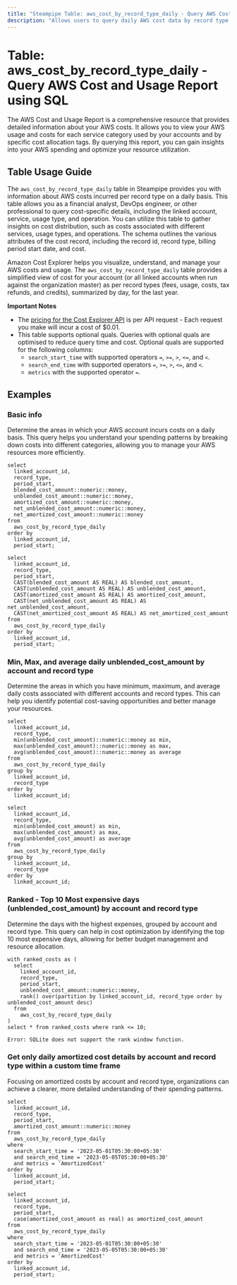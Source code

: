 ```yaml
---
title: "Steampipe Table: aws_cost_by_record_type_daily - Query AWS Cost and Usage Report using SQL"
description: "Allows users to query daily AWS cost data by record type. This table provides information about AWS costs incurred per record type on a daily basis."
---
```


# Table: aws_cost_by_record_type_daily - Query AWS Cost and Usage Report using SQL

The AWS Cost and Usage Report is a comprehensive resource that provides detailed information about your AWS costs. It allows you to view your AWS usage and costs for each service category used by your accounts and by specific cost allocation tags. By querying this report, you can gain insights into your AWS spending and optimize your resource utilization.

## Table Usage Guide

The `aws_cost_by_record_type_daily` table in Steampipe provides you with information about AWS costs incurred per record type on a daily basis. This table allows you as a financial analyst, DevOps engineer, or other professional to query cost-specific details, including the linked account, service, usage type, and operation. You can utilize this table to gather insights on cost distribution, such as costs associated with different services, usage types, and operations. The schema outlines the various attributes of the cost record, including the record id, record type, billing period start date, and cost.

Amazon Cost Explorer helps you visualize, understand, and manage your AWS costs and usage.  The `aws_cost_by_record_type_daily` table provides a simplified view of cost for your account (or all linked accounts when run against the organization master) as per record types (fees, usage, costs, tax refunds, and credits), summarized by day, for the last year.

**Important Notes**
- The [pricing for the Cost Explorer API](https://aws.amazon.com/aws-cost-management/pricing/) is per API request - Each request you make will incur a cost of $0.01.
- This table supports optional quals. Queries with optional quals are optimised to reduce query time and cost. Optional quals are supported for the following columns:
  - `search_start_time` with supported operators `=`, `>=`, `>`, `<=`, and `<`.
  - `search_end_time` with supported operators `=`, `>=`, `>`, `<=`, and `<`.
  - `metrics` with the supported operator `=`.

## Examples

### Basic info
Determine the areas in which your AWS account incurs costs on a daily basis. This query helps you understand your spending patterns by breaking down costs into different categories, allowing you to manage your AWS resources more efficiently.

```sql+postgres
select
  linked_account_id,
  record_type,
  period_start,
  blended_cost_amount::numeric::money,
  unblended_cost_amount::numeric::money,
  amortized_cost_amount::numeric::money,
  net_unblended_cost_amount::numeric::money,
  net_amortized_cost_amount::numeric::money
from
  aws_cost_by_record_type_daily
order by
  linked_account_id,
  period_start;
```

```sql+sqlite
select
  linked_account_id,
  record_type,
  period_start,
  CAST(blended_cost_amount AS REAL) AS blended_cost_amount,
  CAST(unblended_cost_amount AS REAL) AS unblended_cost_amount,
  CAST(amortized_cost_amount AS REAL) AS amortized_cost_amount,
  CAST(net_unblended_cost_amount AS REAL) AS net_unblended_cost_amount,
  CAST(net_amortized_cost_amount AS REAL) AS net_amortized_cost_amount
from
  aws_cost_by_record_type_daily
order by
  linked_account_id,
  period_start;
```

### Min, Max, and average daily unblended_cost_amount by account and record type
Determine the areas in which you have minimum, maximum, and average daily costs associated with different accounts and record types. This can help you identify potential cost-saving opportunities and better manage your resources.

```sql+postgres
select
  linked_account_id,
  record_type,
  min(unblended_cost_amount)::numeric::money as min,
  max(unblended_cost_amount)::numeric::money as max,
  avg(unblended_cost_amount)::numeric::money as average
from
  aws_cost_by_record_type_daily
group by
  linked_account_id,
  record_type
order by
  linked_account_id;
```

```sql+sqlite
select
  linked_account_id,
  record_type,
  min(unblended_cost_amount) as min,
  max(unblended_cost_amount) as max,
  avg(unblended_cost_amount) as average
from
  aws_cost_by_record_type_daily
group by
  linked_account_id,
  record_type
order by
  linked_account_id;
```

### Ranked - Top 10 Most expensive days (unblended_cost_amount) by account and record type
Determine the days with the highest expenses, grouped by account and record type. This query can help in cost optimization by identifying the top 10 most expensive days, allowing for better budget management and resource allocation.

```sql+postgres
with ranked_costs as (
  select
    linked_account_id,
    record_type,
    period_start,
    unblended_cost_amount::numeric::money,
    rank() over(partition by linked_account_id, record_type order by unblended_cost_amount desc)
  from
    aws_cost_by_record_type_daily
)
select * from ranked_costs where rank <= 10;
```

```sql+sqlite
Error: SQLite does not support the rank window function.
```

### Get only daily amortized cost details by account and record type within a custom time frame
Focusing on amortized costs by account and record type, organizations can achieve a clearer, more detailed understanding of their spending patterns.

```sql+postgres
select
  linked_account_id,
  record_type,
  period_start,
  amortized_cost_amount::numeric::money
from
  aws_cost_by_record_type_daily
where
  search_start_time = '2023-05-01T05:30:00+05:30'
  and search_end_time = '2023-05-05T05:30:00+05:30'
  and metrics = 'AmortizedCost'
order by
  linked_account_id,
  period_start;
```

```sql+sqlite
select
  linked_account_id,
  record_type,
  period_start,
  case(amortized_cost_amount as real) as amortized_cost_amount
from
  aws_cost_by_record_type_daily
where
  search_start_time = '2023-05-01T05:30:00+05:30'
  and search_end_time = '2023-05-05T05:30:00+05:30'
  and metrics = 'AmortizedCost'
order by
  linked_account_id,
  period_start;
```